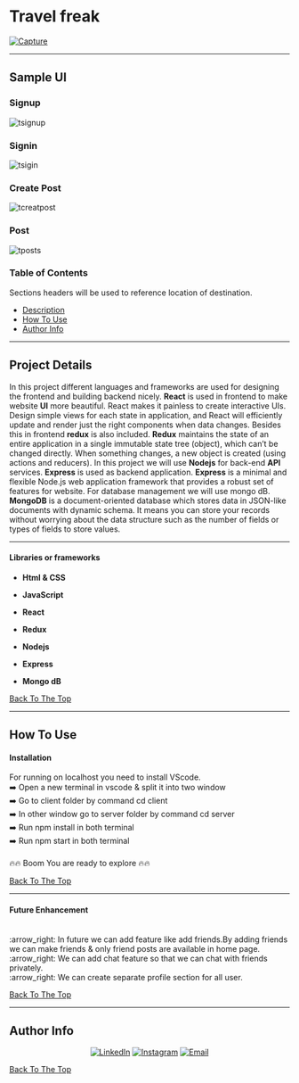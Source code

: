 # Travel freak

<a href="https://ibb.co/NF2N9HP"><img src="https://i.ibb.co/ZfzgBkP/Capture.png" alt="Capture" border="0" /></a>
<br>

---
## Sample UI 

### Signup
![tsignup](https://user-images.githubusercontent.com/43043473/150315443-f8a697bd-097f-4973-89c6-c1670c010cb9.PNG)
### Signin
![tsigin](https://user-images.githubusercontent.com/43043473/150317337-71f20136-6805-4859-81a2-d23fc51e708d.PNG)
### Create Post
![tcreatpost](https://user-images.githubusercontent.com/43043473/150317500-aadbf828-de94-4ac9-bcbd-3c72c4a11774.PNG)

### Post
![tposts](https://user-images.githubusercontent.com/43043473/150317654-e0e69814-d791-49db-bded-8842eda10e8c.PNG)

### Table of Contents
Sections headers will be used to reference location of destination.

- [Description](#description)
- [How To Use](#how-to-use)
- [Author Info](#author-info)

---

## Project Details

In this project different languages and frameworks are used for designing the frontend and building backend nicely. **React** is used in frontend to make website **UI** more beautiful. React makes it painless to create interactive UIs. Design simple views for each state in application, and React will efficiently update and render just the right components when data changes. Besides this in frontend **redux** is also included. **Redux** maintains the state of an entire application in a single immutable state tree (object), which can’t be changed directly. When something changes, a new object is created (using actions and reducers). In this project we will use **Nodejs** for back-end **API** services. **Express** is used as backend application. **Express** is a minimal and flexible Node.js web application framework that provides a robust set of features for website. For database management we will use mongo dB. **MongoDB** is a document-oriented database which stores data in JSON-like documents with dynamic schema. It means you can store your records without worrying about the data structure such as the number of fields or types of fields to store values.

---

#### Libraries or frameworks

- **Html & CSS**

- **JavaScript**

- **React**

- **Redux**

- **Nodejs** 

- **Express** 

- **Mongo dB**

[Back To The Top](#read-me-template)

---

## How To Use

#### Installation

For running on localhost you need to install VScode.
<br>
:arrow_right: Open a new terminal in vscode & split it into two window
<br>
:arrow_right: Go to client folder by command cd client
<br>
:arrow_right: In other window go to server folder by command cd server
<br>
:arrow_right: Run npm install in both terminal
<br>
:arrow_right: Run npm start in both terminal
<br>
<br>
:fire::fire: Boom You are ready to explore :fire::fire:


[Back To The Top](#read-me-template)

---

#### Future Enhancement

<br>
:arrow_right: In future we can add feature like add friends.By adding friends we can make friends & only friend posts are available in home page.
<br>
:arrow_right: We can add chat feature so that we can chat with friends privately.
<br>
:arrow_right: We can create separate profile section for all user.
<br>

[Back To The Top](#read-me-template)

---

## Author Info

<p align="center">
<a href="https://www.linkedin.com/in/minhajumid"><img alt="LinkedIn" src="https://img.shields.io/badge/LinkedIn-Minhaj%20ahmed%20umid-blue?style=flat-square&logo=linkedin"></a>
<a href="https://www.instagram.com/umid_101010/"><img alt="Instagram" src="https://img.shields.io/badge/Instagram-umid_101010-blue?style=flat-square&logo=instagram"></a>
<a href="mailto:minhajumid987@gmail.com"><img alt="Email" src="https://img.shields.io/badge/Email-minhajumid987@gmail.com-blue?style=flat-square&logo=gmail"></a>
</p>

[Back To The Top](#read-me-template)
